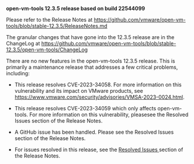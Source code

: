 **open-vm-tools 12.3.5 release based on build 22544099**

Please refer to the Release Notes at https://github.com/vmware/open-vm-tools/blob/stable-12.3.5/ReleaseNotes.md

The granular changes that have gone into the 12.3.5 release are in the ChangeLog at https://github.com/vmware/open-vm-tools/blob/stable-12.3.5/open-vm-tools/ChangeLog

There are no new features in the open-vm-tools 12.3.5 release.  This is primarily a maintenance release that addresses a few critical problems, including:

  - This release resolves CVE-2023-34058. For more information on this vulnerability and its impact on VMware products, see https://www.vmware.com/security/advisories/VMSA-2023-0024.html.
  - This release resolves CVE-2023-34059 which only affects open-vm-tools.  For more information on this vulnerability, pleasesee the Resolved Issues section of the Release Notes.
  - A GitHub issue has been handled. Please see the Resolved Issues section of the Release Notes.

- For issues resolved in this release, see the [Resolved Issues ](https://github.com/vmware/open-vm-tools/blob/stable-12.3.0/ReleaseNotes.md#resolved-issues) section of the Release Notes.

